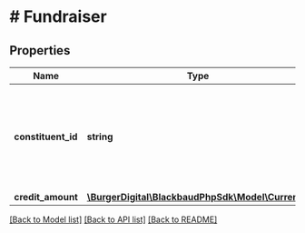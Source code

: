 # # Fundraiser

## Properties

Name | Type | Description | Notes
------------ | ------------- | ------------- | -------------
**constituent_id** | **string** | The immutable system record ID of the constituent associated with the fundraiser. | [optional]
**credit_amount** | [**\BurgerDigital\BlackbaudPhpSdk\Model\Currency**](Currency.md) |  | [optional]

[[Back to Model list]](../../README.md#models) [[Back to API list]](../../README.md#endpoints) [[Back to README]](../../README.md)
